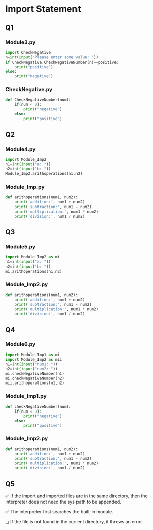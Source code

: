# Import Statement

## Q1

### Module3.py


```python
import CheckNegative
n=int(input("Please enter some value: "))
if CheckNegative.CheckNegativeNumber(n)==positive:
	print("positive")
else:
	print("negative")
```

### CheckNegative.py


```python
def CheckNegativeNumber(num):
	if(num < 0):
		print("negative")
	else:
		print("positive")
```

## Q2

### Module4.py


```python
import Module_Imp2
n1=int(input("a: "))
n2=int(input("b: "))
Module_Imp2.arithoperations(n1,n2)
```

### Module_Imp.py


```python
def arithoperations(num1, num2):
	print('addition:', num1 + num2)
	print('subtraction:', num1 - num2)
	print('multiplication:', num1 * num2)
	print('division:', num1 / num2)
```

## Q3

### Module5.py


```python
import Module_Imp2 as mi
n1=int(input("a: "))
n2=int(input("b: "))
mi.arithoperations(n1,n2)
```

### Module_Imp2.py


```python
def arithoperations(num1, num2):
	print('addition:', num1 + num2)
	print('subtraction:', num1 - num2)
	print('multiplication:', num1 * num2)
	print('division:', num1 / num2)
```

## Q4

### Module6.py


```python
import Module_Imp1 as mi
import Module_Imp2 as mii
n1=int(input("num1: "))
n2=int(input("num2: "))
mi.checkNegativeNumber(n1)
mi.checkNegativeNumber(n2)
mii.arithoperations(n1,n2)
```

### Module_Imp1.py


```python
def checkNegativeNumber(num):
	if(num < 0):
		print("negative")
	else:
		print("positive")
```

### Module_Imp2.py


```python
def arithoperations(num1, num2):
	print('addition:', num1 + num2)
	print('subtraction:', num1 - num2)
	print('multiplication:', num1 * num2)
	print('division:', num1 / num2)
```

## Q5

✅ If the import and imported files are in the same directory, then the interpreter does not need the sys path to be appended.

✅ The interpreter first searches the built-in module.

◻ If the file is not found in the current directory, it throws an error.
